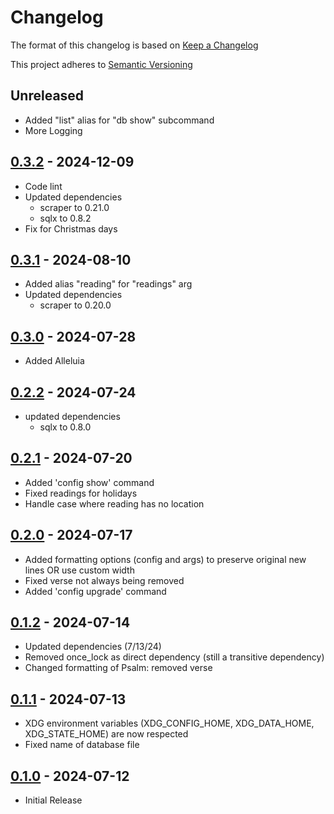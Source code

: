 # Changelog

The format of this changelog is based on [Keep a Changelog](https://keepachangelog.com/en/1.1.0/)

This project adheres to [Semantic Versioning](https://semver.org/spec/v2.0.0.html)

## Unreleased
- Added "list" alias for "db show" subcommand
- More Logging

## [0.3.2] - 2024-12-09
- Code lint
- Updated dependencies
    - scraper to 0.21.0
    - sqlx to 0.8.2
- Fix for Christmas days

[0.3.2]: https://github.com/Squidroot2/lectio-diei/compare/v0.3.1...v0.3.2

## [0.3.1] - 2024-08-10
- Added alias "reading" for "readings" arg
- Updated dependencies
    - scraper to 0.20.0

[0.3.1]: https://github.com/Squidroot2/lectio-diei/compare/v0.3.0...v0.3.1

## [0.3.0] - 2024-07-28
- Added Alleluia

[0.3.0]: https://github.com/Squidroot2/lectio-diei/compare/v0.2.2...v0.3.0

## [0.2.2] - 2024-07-24
- updated dependencies
    - sqlx to 0.8.0

[0.2.2]: https://github.com/Squidroot2/lectio-diei/compare/v0.2.1...v0.2.2

## [0.2.1] - 2024-07-20
- Added 'config show' command
- Fixed readings for holidays
- Handle case where reading has no location

[0.2.1]: https://github.com/Squidroot2/lectio-diei/compare/v0.2.0...v0.2.1

## [0.2.0] - 2024-07-17
- Added formatting options (config and args) to preserve original new lines OR use custom width
- Fixed verse not always being removed
- Added 'config upgrade' command

[0.2.0]: https://github.com/Squidroot2/lectio-diei/compare/v0.1.2...v0.2.0

## [0.1.2] - 2024-07-14
- Updated dependencies (7/13/24)
- Removed once_lock as direct dependency (still a transitive dependency)
- Changed formatting of Psalm: removed verse

[0.1.2]: https://github.com/Squidroot2/lectio-diei/compare/v0.1.1...v0.1.2

## [0.1.1] - 2024-07-13
- XDG environment variables (XDG_CONFIG_HOME, XDG_DATA_HOME, XDG_STATE_HOME) are now respected
- Fixed name of database file

[0.1.1]: https://github.com/Squidroot2/lectio-diei/compare/v0.1.0...v0.1.1

## [0.1.0] - 2024-07-12
- Initial Release

[0.1.0]: https://github.com/Squidroot2/lectio-diei/commits/v0.1.0

